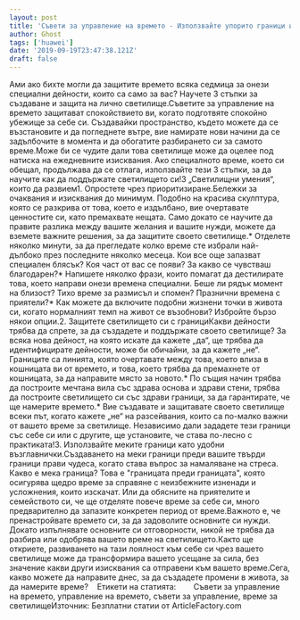 ```yaml
---
layout: post
title: 'Съвети за управление на времето - Използвайте упорито граници и създайте вашето лично светилище в 3 стъпки'
author: Ghost
tags: ['huawei']
date: '2019-09-19T23:47:38.121Z'
draft: false
---
```


Ами ако бихте могли да защитите времето всяка седмица за онези специални дейности, които са само за вас? Научете 3 стъпки за създаване и защита на лично светилище.Съветите за управление на времето защитават спокойствието ви, когато подготвяте спокойно убежище за себе си. Създавайки пространство, където можете да се възстановите и да погледнете вътре, вие намирате нови начини да се задълбочите в момента и да обогатите разбирането си за самото време.Може би се чудите дали това светилище може да оцелее под натиска на ежедневните изисквания. Ако специалното време, което си обещал, продължава да се отлага, използвайте тези 3 стъпки, за да научите как да поддържате светилището си!3 „Светилищни умения“, които да развием1. Опростете чрез приоритизиране.Бележки за очаквания и изисквания до минимум. Подобно на красива скулптура, която се разкрива от това, което е издълбано, вие очертавате ценностите си, като премахвате нещата. Само докато се научите да правите разлика между вашите желания и вашите нужди, можете да вземете важните решения, за да защитите своето светилище.* Отделете няколко минути, за да прегледате колко време сте избрали най-дълбоко през последните няколко месеца. Кои все още запазват специален блясък? Коя част от вас се появи? За какво се чувстваш благодарен?* Напишете няколко фрази, които помагат да дестилирате това, което направи онези времена специални. Беше ли рядък момент на близост? Тихо време за размисъл и спомен? Празнични времена с приятели?* Как можете да включите подобни жизнени точки в живота си, когато нормалният темп на живот се възобнови? Избройте бързо някои опции.2. Защитете светилището си с границиКакви дейности трябва да спрете, за да създадете и поддържате своето светилище? За всяка нова дейност, на която искате да кажете „да“, ще трябва да идентифицирате дейности, може би обичайни, за да кажете „не“. Границите са линията, която очертавате между това, което влиза в кошницата ви от времето, и това, което трябва да премахнете от кошницата, за да направите място за новото.* По същия начин трябва да построите мечтана вила със здрава основа и здрави стени, трябва да построите светилището си със здрави граници, за да гарантирате, че ще намерите времето.* Вие създавате и защитавате своето светилище всеки път, когато кажете „не“ на разсейвания, които са по-малко важни от вашето време за светилище. Независимо дали зададете тези граници със себе си или с другите, ще установите, че става по-лесно с практиката!3. Използвайте меките граници като удобни възглавнички.Създаването на меки граници преди вашите твърди граници прави чудеса, когато става въпрос за намаляване на стреса. Какво е мека граница? Това е "границата преди границата", която осигурява щедро време за справяне с неизбежните изненади и усложнения, които изскачат. Или да обясните на приятелите и семейството си, че ще отделяте повече време за себе си, много предварително да запазите конкретен период от време.Важното е, че пренастройвате времето си, за да задоволите основните си нужди. Докато изпълнявате основните си отговорности, никой не трябва да разбира или одобрява вашето време на светилището.Както ще откриете, развиването на тази лоялност към себе си чрез вашето светилище може да трансформира вашето усещане за сила, без значение какви други изисквания са отправени към вашето време.Сега, какво можете да направите днес, за да създадете промени в живота, за да намерите време?    Етикети на статията:        Съвети за управление на времето, управление на времето, съвети за управление, време за светилищеИзточник: Безплатни статии от ArticleFactory.com
